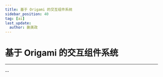 ```yaml
---
title: 基于 Origami 的交互组件系统
sidebar_position: 40
tag: [ai]
last_update:
  author: 蒯美政
---
```


# 基于 Origami 的交互组件系统

---

--